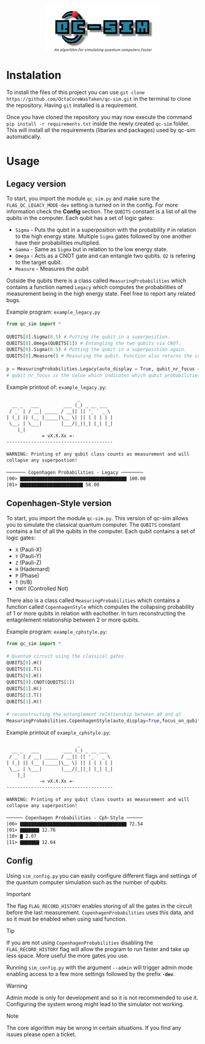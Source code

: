 <p align="center">
  <img width="300" height="125" src="https://github.com/OctaCoreWasTaken/qc-sim/blob/main/qc-sim_logo.png">
</p>

# Instalation
To install the files of this project you can use `git clone https://github.com/OctaCoreWasTaken/qc-sim.git` in the terminal to clone
the repository. Having `git` installed is a requirement.

Once you have cloned the repository you may now execute the command `pip install -r requirements.txt` inside the 
newly created `qc-sim` folder. This will install all the requirements (libaries and packages) used by qc-sim automatically.

# Usage

## Legacy version

To start, you import the module `qc_sim.py` and make sure the `FLAG_QC_LEGACY_MODE-dev` setting is turned on in the config. For more information check the **Config** section. The `QUBITS` constant is a list of all the qubits in the computer. Each qubit has a set of logic gates:
  - `Sigma` - Puts the qubit in a superposition with the probability `P` in relation to the high energy state. Multiple `Sigma` gates followed by one another have their probabilities multiplied.
  - `Gamma` - Same as `Sigma` but in relation to the low energy state.
  - `Omega` - Acts as a CNOT gate and can entangle two qubits. `Q2` is refering to the target qubit.
  - `Measure` - Measures the qubit

Outside the qubits there is a class called `MeasuringProbabilities` which contains a function named `Legacy` which computes the probabilities of measurement being in the high
energy state. Feel free to report any related bugs.

Example program: `example_legacy.py`
```python
from qc_sim import *

QUBITS[0].Sigma(0.5) # Putting the qubit in a superposition.
QUBITS[0].Omega(QUBITS[1]) # Entangling the two qubits via CNOT.
QUBITS[0].Sigma(0.5) # Putting the qubit in a superposition again.
QUBITS[0].Measure() # Measuring the qubit. Function also returns the collapsed value.

p = MeasuringProbabilities.Legacy(auto_display = True, qubit_nr_focus = 2) # Computing the Copenhagen probabilities and displaying them on a bar graph.
# qubit_nr_focus is the value which indicates which qubit probabilities are displayed. In this case, the 1st 2.
```
Example printout of: `example_legacy.py`:
```
                          _            
  __ _   ___         ___ (_) _ __ ___  
 / _` | / __| _____ / __|| || '_ ` _ \ 
| (_| || (__ |_____|\__ \| || | | | | |
 \__, | \___|       |___/|_||_| |_| |_|
    |_|                                
             = vX.X.Xx =-
---------------------------------------

WARNING: Printing of any qubit class counts as measurement and will collapse any superpostion!

─────── Copenhagen Probabilities - Legacy ────────
|00> ▇▇▇▇▇▇▇▇▇▇▇▇▇▇▇▇▇▇▇▇▇▇▇▇▇▇▇▇▇▇▇▇▇▇▇▇▇▇▇ 100.00
|01> ▇▇▇▇▇▇▇▇▇▇▇▇▇▇▇▇▇▇▇▇▇▇▇ 58.00
```

## Copenhagen-Style version

To start, you import the module `qc-sim.py`. This version of qc-sim allows you to simulate the classical quantum computer. The `QUBITS` constant contains a list of all the qubits in the computer. Each qubit contains a set of logic gates:
  - `X` (Pauli-X)
  - `Y` (Pauli-Y)
  - `Z` (Pauli-Z)
  - `H` (Hademard)
  - `P` (Phase)
  - `T` (π/8)
  - `CNOT` (Controlled Not)

There also is a class called `MeasuringProbabilities` which contains a function called `CopenhagenStyle` which computes the collapsing probability of 1 or more qubits in relation with eachother. In turn reconstructing the entagnlement relationship between 2 or more qubits.

Example program: `example_cphstyle.py`:
```python
from qc_sim import *

# Quantum circuit using the classical gates
QUBITS[0].H()
QUBITS[0].T()
QUBITS[0].H()
QUBITS[0].CNOT(QUBITS[1])
QUBITS[1].H()
QUBITS[1].T()
QUBITS[1].H()

# reconstructing the entanglement relationship between q0 and q1
MeasuringProbabilities.CopenhagenStyle(auto_display=True,focus_on_qubits_idx=[0,1])
```

Example printout of `example_cphstyle.py`:
```
                          _            
  __ _   ___         ___ (_) _ __ ___  
 / _` | / __| _____ / __|| || '_ ` _ \ 
| (_| || (__ |_____|\__ \| || | | | | |
 \__, | \___|       |___/|_||_| |_| |_|
    |_|                                
            -= vX.X.Xx =-
---------------------------------------

WARNING: Printing of any qubit class counts as measurement and will collapse any superpostion!

────── Copenhagen Probabilities - Cph-Style ──────                                                                                       
|00> ▇▇▇▇▇▇▇▇▇▇▇▇▇▇▇▇▇▇▇▇▇▇▇▇▇▇▇▇▇▇▇▇▇▇▇▇▇▇▇ 72.54
|01> ▇▇▇▇▇▇▇ 12.76
|10> ▇ 2.07
|11> ▇▇▇▇▇▇▇ 12.64

```

## Config
Using `sim_config.py` you can easily configure different flags and settings of the quantum computer simulation such as the number of
qubits.

> [!IMPORTANT]
> The flag `FLAG_RECORD_HISTORY` enables storing of all the gates in the circuit before the last measurement. 
> `CopenhagenProbabilities` uses this data, and so it must be enabled when using said function.

> [!TIP]
> If you are not using `CopenhagenProbabilities` disabling the `FLAG_RECORD_HISTORY` flag will allow the program to run faster and
> take up less space. More useful the more gates you use.

Running `sim_config.py` with the argument `--admin` will trigger admin mode enabling access to a few more settings followed by the prefix **`-dev`**.

> [!WARNING]
> Admin mode is only for development and so it is not recommended to use it.
> Configuring the system wrong might lead to the simulator not working.

> [!NOTE]
> The core algorithm may be wrong in certain situations. If you find any issues please open a ticket.
